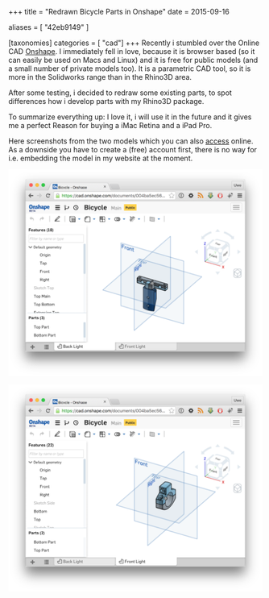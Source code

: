 +++
title = "Redrawn Bicycle Parts in Onshape"
date = 2015-09-16

aliases = [
  "42eb9149"
]

[taxonomies]
categories = [ "cad"]
+++
Recently i stumbled over the Online CAD [Onshape](https://www.onshape.com). I immediately fell in
love, because it is browser based (so it can easily be used on Macs and Linux) and it is free
for public models (and a small number of private models too).
It is a parametric CAD tool, so it is more in the Solidworks range than in the Rhino3D area.

After some testing, i decided to redraw some existing parts, to spot differences how i develop parts
with my Rhino3D package.

To summarize everything up: I love it, i will use it in the future and it gives me a perfect
Reason for buying a iMac Retina and a iPad Pro.

Here screenshots from the two models which you can also
[access](https://cad.onshape.com/documents/004ba5ec56454e8db5af3c86) online. As a downside you
have to create a (free) account first, there is no way for i.e. embedding the model in my website
at the moment.

<!-- more -->

![Front](screenshot_1.png)

![Back](screenshot_2.png)
